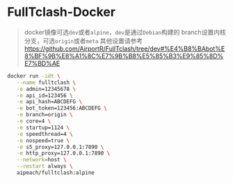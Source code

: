 # FullTclash-Docker

> docker镜像可选`dev`或者`alpine`，`dev`是通过`Debian`构建的
> branch设置内核分支，可选`origin`或者`meta`
> 其他设置请参考 <https://github.com/AirportR/FullTclash/tree/dev#%E4%B8%BAbot%E8%BF%9B%E8%A1%8C%E7%9B%B8%E5%85%B3%E9%85%8D%E7%BD%AE>

```bash
docker run -idt \
   --name fulltclash \
   -e admin=12345678 \
   -e api_id=123456 \
   -e api_hash=ABCDEFG \
   -e bot_token=123456:ABCDEFG \
   -e branch=origin \
   -e core=4 \
   -e startup=1124 \
   -e speedthread=4 \
   -e nospeed=true \
   -e s5_proxy=127.0.0.1:7890 \
   -e http_proxy=127.0.0.1:7890 \
   --network=host \
   --restart always \
   aipeach/fulltclash:alpine
```
